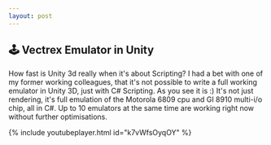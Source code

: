 ```yaml
---
layout: post
---
```


## 🕹️ Vectrex Emulator in Unity

How fast is Unity 3d really when it's about Scripting?
I had a bet with one of my former working colleagues, that it's not possible to write a full working emulator in Unity 3D, just with C# Scripting. As you see it is :) It's not just rendering, it's full emulation of the Motorola 6809 cpu and GI 8910 multi-i/o chip, all in C#.
Up to 10 emulators at the same time are working right now without further optimisations.

{% include youtubeplayer.html id="k7vWfsOyqOY" %}